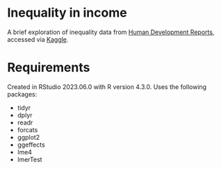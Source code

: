 # Inequality in income

A brief exploration of inequality data from [Human Development Reports](https://hdr.undp.org/), accessed via [Kaggle](https://www.kaggle.com/datasets/iamsouravbanerjee/inequality-in-income-across-the-globe).

# Requirements
Created in RStudio 2023.06.0 with R version 4.3.0. 
Uses the following packages:
- tidyr
- dplyr
- readr
- forcats
- ggplot2
- ggeffects
- lme4
- lmerTest
